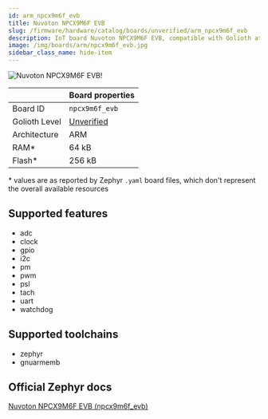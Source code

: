 ```yaml
---
id: arm_npcx9m6f_evb
title: Nuvoton NPCX9M6F EVB
slug: /firmware/hardware/catalog/boards/unverified/arm_npcx9m6f_evb
description: IoT board Nuvoton NPCX9M6F EVB, compatible with Golioth at unverified level.
image: /img/boards/arm/npcx9m6f_evb.jpg
sidebar_class_name: hide-item
---
```


[//]: # (This is an auto-generated file, do not edit! Changes to it will be lost upon re-generation)

![Nuvoton NPCX9M6F EVB!](/img/boards/arm/npcx9m6f_evb.jpg "Nuvoton NPCX9M6F EVB")

|                | Board properties     |
| -------------  | -------------------- |
| Board ID       | `npcx9m6f_evb` |
| Golioth Level  | [Unverified](/firmware/hardware#unverified-boards) |
| Architecture   | ARM |
| RAM*           | 64 kB |
| Flash*         | 256 kB |

\* values are as reported by Zephyr `.yaml` board files, which don't represent the overall available resources



## Supported features

* adc
* clock
* gpio
* i2c
* pm
* pwm
* psl
* tach
* uart
* watchdog

## Supported toolchains

* zephyr
* gnuarmemb

## Official Zephyr docs

[Nuvoton NPCX9M6F EVB (npcx9m6f_evb)](https://docs.zephyrproject.org/3.6.0/boards/arm/npcx9m6f_evb/doc/index.html)
